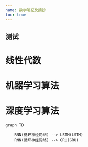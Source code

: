 ```yaml
---
name: 数学笔记及摘抄
toc: true
---
```


## 测试


# 线性代数


# 机器学习算法



# 深度学习算法

```mermaid
graph TD

    RNN(循环神经网络) --> LSTM(LSTM)
    RNN(循环神经网络) --> GRU(GRU)

```





